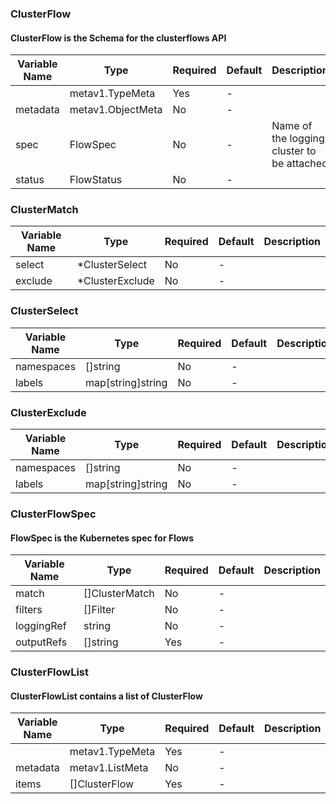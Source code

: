 ### ClusterFlow
#### ClusterFlow is the Schema for the clusterflows API

| Variable Name | Type | Required | Default | Description |
|---|---|---|---|---|
|  | metav1.TypeMeta | Yes | - |  |
| metadata | metav1.ObjectMeta | No | - |  |
| spec | FlowSpec | No | - | Name of the logging cluster to be attached<br> |
| status | FlowStatus | No | - |  |
### ClusterMatch
| Variable Name | Type | Required | Default | Description |
|---|---|---|---|---|
| select | *ClusterSelect | No | - |  |
| exclude | *ClusterExclude | No | - |  |
### ClusterSelect
| Variable Name | Type | Required | Default | Description |
|---|---|---|---|---|
| namespaces | []string | No | - |  |
| labels | map[string]string | No | - |  |
### ClusterExclude
| Variable Name | Type | Required | Default | Description |
|---|---|---|---|---|
| namespaces | []string | No | - |  |
| labels | map[string]string | No | - |  |
### ClusterFlowSpec
#### FlowSpec is the Kubernetes spec for Flows

| Variable Name | Type | Required | Default | Description |
|---|---|---|---|---|
| match | []ClusterMatch | No | - |  |
| filters | []Filter | No | - |  |
| loggingRef | string | No | - |  |
| outputRefs | []string | Yes | - |  |
### ClusterFlowList
#### ClusterFlowList contains a list of ClusterFlow

| Variable Name | Type | Required | Default | Description |
|---|---|---|---|---|
|  | metav1.TypeMeta | Yes | - |  |
| metadata | metav1.ListMeta | No | - |  |
| items | []ClusterFlow | Yes | - |  |
